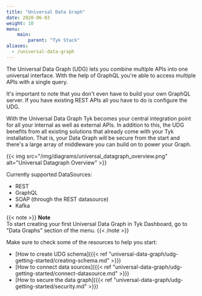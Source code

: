 ```yaml
---
title: "Universal Data Graph"
date: 2020-06-03
weight: 10
menu: 
    main:
        parent: "Tyk Stack"
aliases:
  - /universal-data-graph
---
```


The Universal Data Graph (UDG) lets you combine multiple APIs into one universal interface.
With the help of GraphQL you're able to access multiple APIs with a single query.

It's important to note that you don't even have to build your own GraphQL server.
If you have existing REST APIs all you have to do is configure the UDG.

With the Universal Data Graph Tyk becomes your central integration point for all your internal as well as external APIs.
In addition to this, the UDG benefits from all existing solutions that already come with your Tyk installation.
That is, your Data Graph will be secure from the start and there's a large array of middleware you can build on to power your Graph.

{{< img src="/img/diagrams/universal_datagraph_overview.png" alt="Universal Datagraph Overview" >}}

Currently supported DataSources:
- REST
- GraphQL
- SOAP (through the REST datasource)
- Kafka

{{< note >}}
**Note**  
To start creating your first Universal Data Graph in Tyk Dashboard, go to "Data Graphs" section of the menu.
{{< /note >}}

Make sure to check some of the resources to help you start:
- [How to create UDG schema]({{< ref "universal-data-graph/udg-getting-started/creating-schema.md" >}})
- [How to connect data sources]({{< ref "universal-data-graph/udg-getting-started/connect-datasource.md" >}})
- [How to secure the data graph]({{< ref "universal-data-graph/udg-getting-started/security.md" >}})
